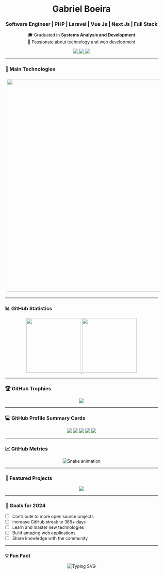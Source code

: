 <!-- Banner / Header -->
<h1 align="center">Gabriel Boeira</h1>
<h3 align="center">Software Engineer | PHP | Laravel | Vue Js | Next Js | Full Stack</h3>

<p align="center">
🎓 Graduated in <strong>Systems Analysis and Development</strong><br>
🚀 Passionate about technology and web development
</p>

<p align="center">
  <a href="https://www.linkedin.com/in/gabrielmboeira/">
    <img src="https://img.shields.io/badge/LinkedIn-0A66C2?style=for-the-badge&logo=linkedin&logoColor=white"/>
  </a>
  <a href="mailto:gabrielmboeira@gmail.com">
    <img src="https://img.shields.io/badge/Gmail-EA4335?style=for-the-badge&logo=gmail&logoColor=white"/>
  </a>
  <a href="https://gabrielboeira.com">
    <img src="https://img.shields.io/badge/Portfolio-000000?style=for-the-badge&logo=react&logoColor=white"/>
  </a>
</p>

---

### 🧠 Main Technologies

<p align="left">
  <img src="https://skillicons.dev/icons?i=laravel,php,vue,react,next,ts,js,html,css,tailwind,nodejs,postgres,mysql,git,docker" width="1200" height="700" style="margin: 6px;" />
</p>

---

### 📊 GitHub Statistics

<div align="center">
  <a href="https://github.com/GabrielMBoeira">
    <img height="180em" src="https://github-readme-stats.vercel.app/api?username=GabrielMBoeira&show_icons=true&theme=radical&count_private=true&include_all_commits=true&custom_title=Gabriel%27s%20GitHub%20Stats" />
    <img height="180em" src="https://github-readme-stats.vercel.app/api/top-langs/?username=GabrielMBoeira&layout=compact&theme=radical&hide=html,css&langs_count=8" />
  </a>
</div>

---

### 🏆 GitHub Trophies

<div align="center">
  <img src="https://github-profile-trophy.vercel.app/?username=GabrielMBoeira&theme=radical&no-frame=true&row=1&column=7" />
</div>

---

### 💻 GitHub Profile Summary Cards

<div align="center">
  <img src="https://github-profile-summary-cards.vercel.app/api/cards/profile-details?username=GabrielMBoeira&theme=radical" />
  <img src="https://github-profile-summary-cards.vercel.app/api/cards/repos-per-language?username=GabrielMBoeira&theme=radical" />
  <img src="https://github-profile-summary-cards.vercel.app/api/cards/most-commit-language?username=GabrielMBoeira&theme=radical" />
  <img src="https://github-profile-summary-cards.vercel.app/api/cards/stats?username=GabrielMBoeira&theme=radical" />
  <img src="https://github-profile-summary-cards.vercel.app/api/cards/productive-time?username=GabrielMBoeira&theme=radical" />
</div>

---

### 📈 GitHub Metrics

<div align="center">
  <img src="https://github.com/GabrielMBoeira/GabrielMBoeira/blob/output/github-contribution-grid-snake.svg" alt="Snake animation" />
</div>

---

### 🚀 Featured Projects

<div align="center">
  <a href="https://github.com/GabrielMBoeira">
    <img src="https://github-readme-stats.vercel.app/api/pin/?username=GabrielMBoeira&repo=GabrielMBoeira&theme=radical" />
  </a>
</div>

---

### 🎯 Goals for 2024

- [ ] Contribute to more open source projects
- [ ] Increase GitHub streak to 365+ days
- [ ] Learn and master new technologies
- [ ] Build amazing web applications
- [ ] Share knowledge with the community

---

### 💡 Fun Fact

<div align="center">
  <img src="https://readme-typing-svg.demolab.com?font=Fira+Code&pause=1000&color=FF0080&center=true&vCenter=true&width=435&lines=Code+is+poetry+in+motion;Building+the+future+one+commit+at+a+time;Turning+ideas+into+digital+reality" alt="Typing SVG" />
</div>

